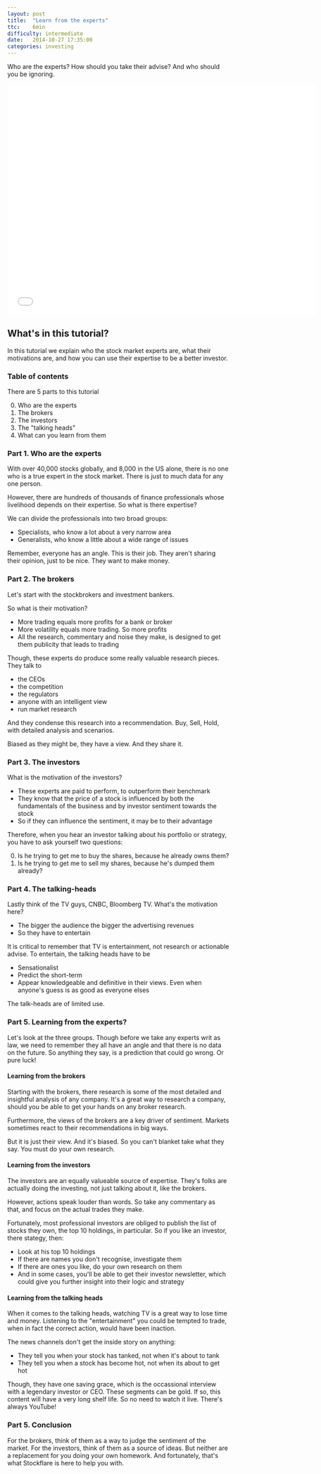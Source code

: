 ```yaml
---
layout: post
title:  "Learn from the experts"
ttc:    6min
difficulty: intermediate
date:   2014-10-27 17:35:00
categories: investing
---
```

Who are the experts? How should you take their advise? And who should you be ignoring.

<iframe width="700" height="525" src="//www.youtube.com/embed/N1KywUtYegc" frameborder="0" allowfullscreen></iframe>

## What's in this tutorial?

In this tutorial we explain who the stock market experts are, what their motivations are, and how you can use their expertise to be a better investor.

### Table of contents

There are 5 parts to this tutorial

0. Who are the experts
0. The brokers
0. The investors
0. The "talking heads"
0. What can you learn from them
 
### Part 1. Who are the experts

With over 40,000 stocks globally, and 8,000 in the US alone, there is no one who is a true expert in the stock market. There is just to much data for any one person.

However, there are hundreds of thousands of finance professionals whose livelihood depends on their expertise. So what is there expertise?

We can divide the professionals into two broad groups:

* Specialists, who know a lot about a very narrow area
* Generalists, who know a little about a wide range of issues

Remember, everyone has an angle. This is their job. They aren't sharing their opinion, just to be nice. They want to make money.

### Part 2. The brokers

Let's start with the stockbrokers and investment bankers. 

So what is their motivation?

* More trading equals more profits for a bank or broker
* More volatility equals more trading. So more profits
* All the research, commentary and noise they make, is designed to get them publicity that leads to trading

Though, these experts do produce some really valuable research pieces. They talk to 

* the CEOs
* the competition
* the regulators
* anyone with an intelligent view
* run market research

And they condense this research into a recommendation. Buy, Sell, Hold, with detailed analysis and scenarios.

Biased as they might be, they have a view. And they share it.

### Part 3. The investors

What is the motivation of the investors?

* These experts are paid to perform, to outperform their benchmark
* They know that the price of a stock is influenced by both the fundamentals of the business and by investor sentiment towards the stock
* So if they can influence the sentiment, it may be to their advantage

Therefore, when you hear an investor talking about his portfolio or strategy, you have to ask yourself two questions:

0. Is he trying to get me to buy the shares, because he already owns them?
0. Is he trying to get me to sell my shares, because he's dumped them already?

### Part 4. The talking-heads

Lastly think of the TV guys, CNBC, Bloomberg TV. What's the motivation here?

* The bigger the audience the bigger the advertising revenues
* So they have to entertain

It is critical to remember that TV is entertainment, not research or actionable advise. To entertain, the talking heads have to be

* Sensationalist
* Predict the short-term
* Appear knowledgeable and definitive in their views. Even when anyone's guess is as good as everyone elses
 
The talk-heads are of limited use.

### Part 5. Learning from the experts?

Let's look at the three groups. Though before we take any experts writ as law, we need to remember they all have an angle and that there is no data on the future. So anything they say, is a prediction that could go wrong. Or pure luck!

#### Learning from the brokers

Starting with the brokers, there research is some of the most detailed and insightful analysis of any company. It's a great way to research a company, should you be able to get your hands on any broker research.

Furthermore, the views of the brokers are a key driver of sentiment. Markets sometimes react to their recommendations in big ways.

But it is just their view. And it's biased. So you can't blanket take what they say. You must do your own research.

#### Learning from the investors

The investors are an equally valueable source of expertise. They's folks are actually doing the investing, not just talking about it, like the brokers.

However, actions speak louder than words. So take any commentary as that, and focus on the actual trades they make.

Fortunately, most professional investors are obliged to publish the list of stocks they own, the top 10 holdings, in particular. So if you like an investor, there stategy, then:

* Look at his top 10 holdings
* If there are names you don't recognise, investigate them
* If there are ones you like, do your own research on them
* And in some cases, you'll be able to get their investor newsletter, which could give you further insight into their logic and strategy
 
#### Learning from the talking heads

When it comes to the talking heads, watching TV is a great way to lose time and money. Listening to the "entertainment" you could be tempted to trade, when in fact the correct action, would have been inaction.

The news channels don't get the inside story on anything:

* They tell you when your stock has tanked, not when it's about to tank
* They tell you when a stock has become hot, not when its about to get hot
 
Though, they have one saving grace, which is the occassional interview with a legendary investor or CEO. These segments can be gold. If so, this content will have a very long shelf life. So no need to watch it live. There's always YouTube!

### Part 5. Conclusion

For the brokers, think of them as a way to judge the sentiment of the market. For the investors, think of them as a source of ideas. But neither are a replacement for you doing your own homework. And fortunately, that's what Stockflare is here to help you with.
 





